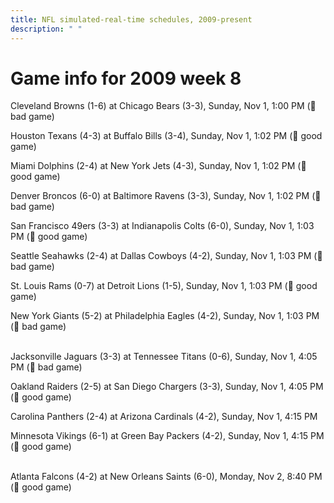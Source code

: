 ```yaml
---
title: NFL simulated-real-time schedules, 2009-present
description: " "
---
```


# Game info for 2009 week 8

Cleveland Browns (1-6) at Chicago Bears (3-3), Sunday, Nov 1, 1:00 PM (:red_circle: bad game)

Houston Texans (4-3) at Buffalo Bills (3-4), Sunday, Nov 1, 1:02 PM (:football: good game)

Miami Dolphins (2-4) at New York Jets (4-3), Sunday, Nov 1, 1:02 PM (:football: good game)

Denver Broncos (6-0) at Baltimore Ravens (3-3), Sunday, Nov 1, 1:02 PM (:red_circle: bad game)

San Francisco 49ers (3-3) at Indianapolis Colts (6-0), Sunday, Nov 1, 1:03 PM (:football: good game)

Seattle Seahawks (2-4) at Dallas Cowboys (4-2), Sunday, Nov 1, 1:03 PM (:red_circle: bad game)

St. Louis Rams (0-7) at Detroit Lions (1-5), Sunday, Nov 1, 1:03 PM (:football: good game)

New York Giants (5-2) at Philadelphia Eagles (4-2), Sunday, Nov 1, 1:03 PM (:red_circle: bad game)

<br/>Jacksonville Jaguars (3-3) at Tennessee Titans (0-6), Sunday, Nov 1, 4:05 PM (:red_circle: bad game)

Oakland Raiders (2-5) at San Diego Chargers (3-3), Sunday, Nov 1, 4:05 PM (:football: good game)

Carolina Panthers (2-4) at Arizona Cardinals (4-2), Sunday, Nov 1, 4:15 PM

Minnesota Vikings (6-1) at Green Bay Packers (4-2), Sunday, Nov 1, 4:15 PM (:football: good game)

<br/>Atlanta Falcons (4-2) at New Orleans Saints (6-0), Monday, Nov 2, 8:40 PM (:football: good game)

